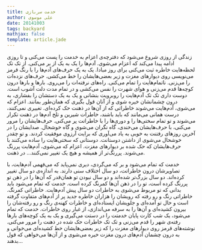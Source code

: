 ```yaml
---
title: خدمت سربازی
author: علی موسوی
date: 20141003
tags: backyard
mathjax: false
template: article.jade
---
```


زندگی از روزی شروع می‌شود که دفترچه‌ی اعزام به خدمت را پست می‌کنی و تا روزی ادامه پیدا می‌کند که اعزام می‌شوی. آدم‌ها را یک به یک از بر می‌کنی. از تک تک لحظه‌هایت خاطره ثبت می‌کنی برای روز مبادا. یک به یک حرف‌های آدم‌ها را با رنگ قرمز می‌نویسی روی دیوارهای مغزت و زیر بعضی‌هایشان را خط می‌کشی. حرف‌های نزده‌ات را می‌زنی. ناتمام‌هایت را تمام می‌کنی. راه‌های نرفته‌ات را می‌روی. بارها و بارها درون کوچه‌ها قدم می‌زنی و هوای شهرت را نفس می‌کشی و در تمام مدت دلت آشوب است. دوست داری تک تک آدم‌هایت را روبرویت بنشانی و یک به یک دستشان را بفشاری، به درون چشمانشان خیره شوی و از آنان قول بگیری که همان‌طور بمانند.
اعزام که می‌شوی، آدم‌هایت می‌شوند خاطراتی که از آن‌ها در ذهنت حک کرده‌ای. تغییری نمی‌کنند، درست همانی می‌مانند که باید باشند، خاطرات شیرین و تلخ آدم‌ها در ذهنت تکرار می‌شوند و تو تمام سختی‌ها را و دوری‌ها را با خاطراتت پر می‌کنی. حرف‌هایشان را مرور می‌کنی، با حرف‌هایشان می‌خندی، گاه نگران می‌شوی و گاه خوشحال. صدایشان را در آخرین روزهای رفتنت به خوبی به یاد می‌آوری که برایت آرزوی موفقیت کردند. و تو چقدر خوشحال می‌شوی از داشتن دوستانت. دوستانی که سختی‌هایت را ساده می‌کنند با حرف‌هایشان که حک شده بر دیوارهای مغزت. اعزام که می‌شوی، آدم‌هایت پررنگ می‌شوند. پررنگ‌تر از همیشه و هیچ یک تغییر نمی‌کنند... در ذهنت.

خدمت که تمام می‌شود و بر که می‌گردی، دیری نمی‌پاید که می‌فهمی آدم‌هایت، با تصاویرشان درون خاطراتت، دو سال اختلاف سنی دارند. به اندازه‌ی دو سال تغییر کرده‌اند. دو سال بزرگ‌تر شده‌اند و دو سال نبودن تو همان‌قدر که آن‌ها را در ذهن تو پررنگ کرده است، تو را در ذهن آن‌ها کمرنگ کرده است. خدمت که تمام می‌شود باید بدانی که تو مربوط می‌شوی به خاطرات دو سال پیش آدم‌هایت. خاطراتی کمرنگ. خاطراتی رنگ و رو رفته که رویشان را هزاران خاطره جدید پر از آدم‌های متفاوت گرفته است و حال تو آمده‌ای و جلویشان ایستاده‌ای و خاطرات کهنه‌ی رنگ و رو رفته‌شان را بیرون کشیده‌ای و آن‌ها را به سرفه می‌اندازی، از غبار روی خاطرات.
خدمت که تمام می‌شود، یک شب کارت پایان خدمتت را در دستت می‌گیری و یک به یک کوچه‌های بارها رفته‌ی شهر را قدم می‌زنی و تک تک خاطرات حک شده در ذهنت را مرور می‌کنی. نوشته‌های قرمز روی دیوارهای مغزت را که زیر بعضی‌هایشان خط کشیده‌ای می‌خوانی و به درون چشمان آدم‌های درون مغزت خیره می‌شوی و از آن‌ها می‌خواهی که قول بدهند...
